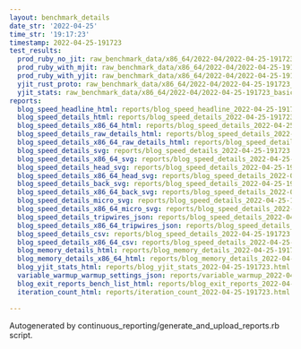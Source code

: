 ```yaml
---
layout: benchmark_details
date_str: '2022-04-25'
time_str: '19:17:23'
timestamp: 2022-04-25-191723
test_results:
  prod_ruby_no_jit: raw_benchmark_data/x86_64/2022-04/2022-04-25-191723_basic_benchmark_prod_ruby_no_jit.json
  prod_ruby_with_mjit: raw_benchmark_data/x86_64/2022-04/2022-04-25-191723_basic_benchmark_prod_ruby_with_mjit.json
  prod_ruby_with_yjit: raw_benchmark_data/x86_64/2022-04/2022-04-25-191723_basic_benchmark_prod_ruby_with_yjit.json
  yjit_rust_proto: raw_benchmark_data/x86_64/2022-04/2022-04-25-191723_basic_benchmark_yjit_rust_proto.json
  yjit_stats: raw_benchmark_data/x86_64/2022-04/2022-04-25-191723_basic_benchmark_yjit_stats.json
reports:
  blog_speed_headline_html: reports/blog_speed_headline_2022-04-25-191723.html
  blog_speed_details_html: reports/blog_speed_details_2022-04-25-191723.html
  blog_speed_details_x86_64_html: reports/blog_speed_details_2022-04-25-191723.x86_64.html
  blog_speed_details_raw_details_html: reports/blog_speed_details_2022-04-25-191723.raw_details.html
  blog_speed_details_x86_64_raw_details_html: reports/blog_speed_details_2022-04-25-191723.x86_64.raw_details.html
  blog_speed_details_svg: reports/blog_speed_details_2022-04-25-191723.svg
  blog_speed_details_x86_64_svg: reports/blog_speed_details_2022-04-25-191723.x86_64.svg
  blog_speed_details_head_svg: reports/blog_speed_details_2022-04-25-191723.head.svg
  blog_speed_details_x86_64_head_svg: reports/blog_speed_details_2022-04-25-191723.x86_64.head.svg
  blog_speed_details_back_svg: reports/blog_speed_details_2022-04-25-191723.back.svg
  blog_speed_details_x86_64_back_svg: reports/blog_speed_details_2022-04-25-191723.x86_64.back.svg
  blog_speed_details_micro_svg: reports/blog_speed_details_2022-04-25-191723.micro.svg
  blog_speed_details_x86_64_micro_svg: reports/blog_speed_details_2022-04-25-191723.x86_64.micro.svg
  blog_speed_details_tripwires_json: reports/blog_speed_details_2022-04-25-191723.tripwires.json
  blog_speed_details_x86_64_tripwires_json: reports/blog_speed_details_2022-04-25-191723.x86_64.tripwires.json
  blog_speed_details_csv: reports/blog_speed_details_2022-04-25-191723.csv
  blog_speed_details_x86_64_csv: reports/blog_speed_details_2022-04-25-191723.x86_64.csv
  blog_memory_details_html: reports/blog_memory_details_2022-04-25-191723.html
  blog_memory_details_x86_64_html: reports/blog_memory_details_2022-04-25-191723.x86_64.html
  blog_yjit_stats_html: reports/blog_yjit_stats_2022-04-25-191723.html
  variable_warmup_warmup_settings_json: reports/variable_warmup_2022-04-25-191723.warmup_settings.json
  blog_exit_reports_bench_list_html: reports/blog_exit_reports_2022-04-25-191723.bench_list.html
  iteration_count_html: reports/iteration_count_2022-04-25-191723.html

---
```

Autogenerated by continuous_reporting/generate_and_upload_reports.rb script.
